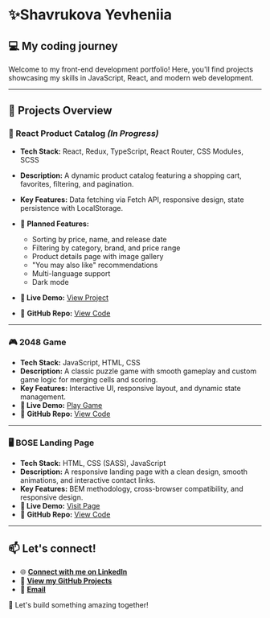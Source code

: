 # ✨Shavrukova Yevheniia

## 💻 My coding journey 
Welcome to my front-end development portfolio! Here, you'll find projects showcasing my skills in JavaScript, React, and modern web development.

---

## 📁 Projects Overview

### 🛒 React Product Catalog  *(In Progress)*  
- **Tech Stack:** React, Redux, TypeScript, React Router, CSS Modules, SCSS  
- **Description:** A dynamic product catalog featuring a shopping cart, favorites, filtering, and pagination.  
- **Key Features:** Data fetching via Fetch API, responsive design, state persistence with LocalStorage.

- 🚀 **Planned Features:**
  - Sorting by price, name, and release date
  - Filtering by category, brand, and price range
  - Product details page with image gallery
  - "You may also like" recommendations
  - Multi-language support
  - Dark mode  

- **🔗 Live Demo:** [View Project](https://janeshavrukova.github.io/e-commerce-catalog/#/)
- 💾 **GitHub Repo:** [View Code](https://github.com/JaneShavrukova/e-commerce-catalog)

---

### 🎮 2048 Game  
- **Tech Stack:** JavaScript, HTML, CSS  
- **Description:** A classic puzzle game with smooth gameplay and custom game logic for merging cells and scoring.  
- **Key Features:** Interactive UI, responsive layout, and dynamic state management.  
- **🔗 Live Demo:** [Play Game](https://janeshavrukova.github.io/2048-game/)  
- 💾 **GitHub Repo:** [View Code](https://github.com/JaneShavrukova/2048-game)

---

### 🖥️ BOSE Landing Page  
- **Tech Stack:** HTML, CSS (SASS), JavaScript  
- **Description:** A responsive landing page with a clean design, smooth animations, and interactive contact links.  
- **Key Features:** BEM methodology, cross-browser compatibility, and responsive design.  
- **🔗 Live Demo:** [Visit Page](https://janeshavrukova.github.io/bose-landing-page)  
- 💾 **GitHub Repo:** [View Code](https://github.com/janeshavrukova/bose-landing-page)  

---

## 📫 Let's connect!

- 🌐 [**Connect with me on LinkedIn**](https://www.linkedin.com/in/yevheniia-shavrukova)  
- 💾 [**View my GitHub Projects**](https://github.com/JaneShavrukova)  
- 📧 [**Email**](mailto:eva.shavrukova@gmail.com)  

🚀 Let's build something amazing together!
